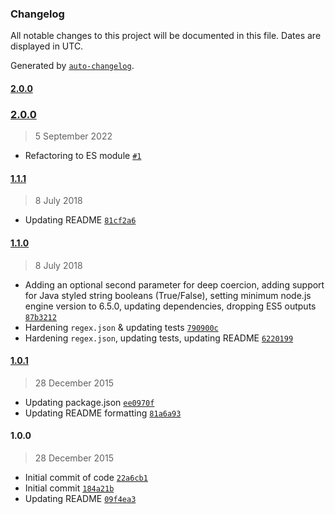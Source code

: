 ### Changelog

All notable changes to this project will be documented in this file. Dates are displayed in UTC.

Generated by [`auto-changelog`](https://github.com/CookPete/auto-changelog).

#### [2.0.0](https://github.com/avoidwork/tiny-coerce/compare/2.0.0...2.0.0)

### [2.0.0](https://github.com/avoidwork/tiny-coerce/compare/1.1.1...2.0.0)

> 5 September 2022

- Refactoring to ES module [`#1`](https://github.com/avoidwork/tiny-coerce/pull/1)

#### [1.1.1](https://github.com/avoidwork/tiny-coerce/compare/1.1.0...1.1.1)

> 8 July 2018

- Updating README [`81cf2a6`](https://github.com/avoidwork/tiny-coerce/commit/81cf2a68162844a497193148083fdd756ad0fbc4)

#### [1.1.0](https://github.com/avoidwork/tiny-coerce/compare/1.0.1...1.1.0)

> 8 July 2018

- Adding an optional second parameter for deep coercion, adding support for Java styled string booleans (True/False), setting minimum node.js engine version to 6.5.0, updating dependencies, dropping ES5 outputs [`87b3212`](https://github.com/avoidwork/tiny-coerce/commit/87b32129feaba32d5824dfdb13e7578548d13e05)
- Hardening `regex.json` & updating tests [`790900c`](https://github.com/avoidwork/tiny-coerce/commit/790900ca8b5c939c61dfcaf2bb4d6c36c821ed91)
- Hardening `regex.json`, updating tests, updating README [`6220199`](https://github.com/avoidwork/tiny-coerce/commit/6220199e192eb8bb0809ca0f6a08be650eb80329)

#### [1.0.1](https://github.com/avoidwork/tiny-coerce/compare/1.0.0...1.0.1)

> 28 December 2015

- Updating package.json [`ee0970f`](https://github.com/avoidwork/tiny-coerce/commit/ee0970f0370f0da231f10ddd6e43e16c61eefe4c)
- Updating README formatting [`81a6a93`](https://github.com/avoidwork/tiny-coerce/commit/81a6a935b4772801457fd0208d0a50bfc9765151)

#### 1.0.0

> 28 December 2015

- Initial commit of code [`22a6cb1`](https://github.com/avoidwork/tiny-coerce/commit/22a6cb1159d6cabbeda989213248c54b56f7e570)
- Initial commit [`184a21b`](https://github.com/avoidwork/tiny-coerce/commit/184a21b9f30fa233b389febb5bf214f4c6c8ebce)
- Updating README [`09f4ea3`](https://github.com/avoidwork/tiny-coerce/commit/09f4ea3f66af62f3b5bd57f9f6204f535ca55d16)
